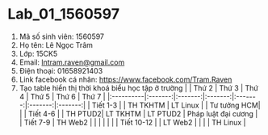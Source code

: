 # Lab_01_1560597
1. Mã số sinh viên: 1560597
2. Họ tên: Lê Ngọc Trâm
3. Lớp: 15CK5
4. Email: lntram.raven@gmail.com
5. Điện thoại: 01658921403
6. Link facebook cá nhân: https://www.facebook.com/Tram.Raven
7. Tạo table hiển thị thời khoá biểu học tập ở trường
|          |  Thứ 2  |  Thứ 3  |  Thứ 4  |  Thứ 5  |  Thứ 6  |  Thứ 7  |
|:----------|:-------:|:-------:|:-------:|:-------:|:-------:|:-------:|
| Tiết 1-3 |         | TH TKHTM | LT Linux |       | Tư tưởng HCM|     |
| Tiết 4-6 |         | TH PTUD2| LT TKHTM | LT PTUD2 | Pháp luật đại cương |
| Tiết 7-9 | TH Web2 |         |         |         |         |         | 
| Tiết 10-12 |       | LT Web2 |         |         |         | TH Linux |
